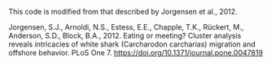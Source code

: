 This code is modified from that described by Jorgensen et al., 2012. 

Jorgensen, S.J., Arnoldi, N.S., Estess, E.E., Chapple, T.K., Rückert, M., Anderson, S.D., Block, B.A., 2012. Eating or meeting? Cluster analysis reveals intricacies of white shark (Carcharodon carcharias) migration and offshore behavior. PLoS One 7. https://doi.org/10.1371/journal.pone.0047819

